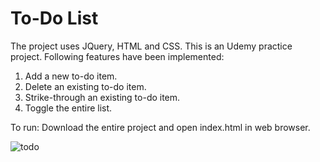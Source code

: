 # To-Do List

The project uses JQuery, HTML and CSS. This is an Udemy practice project.
Following features have been implemented:
1. Add a new to-do item.
2. Delete an existing to-do item.
3. Strike-through an existing to-do item.
4. Toggle the entire list.

To run: Download the entire project and open index.html in web browser.

![todo](https://user-images.githubusercontent.com/40339173/53286006-10e77a00-378e-11e9-9d5a-1209b668d50d.png)
